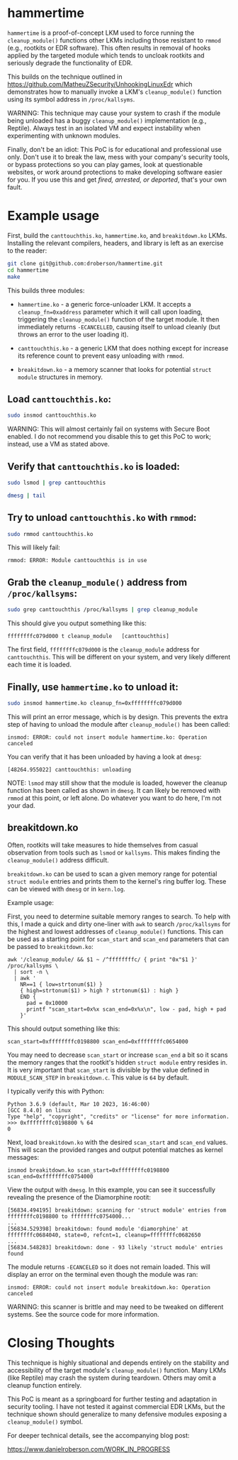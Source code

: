 # hammertime

`hammertime` is a proof-of-concept LKM used to force running the
`cleanup_module()` functions other LKMs including those resistant to
`rmmod` (e.g., rootkits or EDR software). This often results in
removal of hooks applied by the targeted module which tends to uncloak
rootkits and seriously degrade the functionality of EDR.

This builds on the technique outlined in https://github.com/MatheuZSecurity/UnhookingLinuxEdr
which demonstrates how to manually invoke a LKM's `cleanup_module()`
function using its symbol address  in `/proc/kallsyms`.

WARNING: This technique may cause your system to crash if the module
being unloaded has a buggy `cleanup_module()` implementation (e.g.,
Reptile). Always test in an isolated VM and expect instability when
experimenting with unknown modules.

Finally, don't be an idiot: This PoC is for educational and
professional use only. Don't use it to break the law, mess with your
company's security tools, or bypass protections so you can play games,
look at questionable websites, or work around protections to make
developing software easier for you. If you use this and get *fired,
arrested, or deported*, that's your own fault.

# Example usage

First, build the `canttouchthis.ko`, `hammertime.ko`, and
`breakitdown.ko` LKMs. Installing the relevant compilers, headers, and
library is left as an exercise to the reader:

```sh
git clone git@github.com:droberson/hammertime.git
cd hammertime
make
```

This builds three modules:

- `hammertime.ko` - a generic force-unloader LKM. It accepts a
  `cleanup_fn=0xaddress` parameter which it will call upon loading,
  triggering the `cleanup_module()` function of the target module. It
  then immediately returns `-ECANCELLED`, causing itself to unload
  cleanly (but throws an error to the user loading it).

- `canttouchthis.ko` - a generic LKM that does nothing except for
  increase its reference count to prevent easy unloading with `rmmod`.

- `breakitdown.ko` - a memory scanner that looks for potential `struct
  module` structures in memory.

## Load `canttouchthis.ko`:

```sh
sudo insmod canttouchthis.ko
```

WARNING: This will almost certainly fail on systems with Secure Boot
enabled. I do not recommend you disable this to get this PoC to
work; instead, use a VM as stated above.

## Verify that `canttouchthis.ko` is loaded:

```sh
sudo lsmod | grep canttouchthis

dmesg | tail
```

## Try to unload `canttouchthis.ko` with `rmmod`:

```sh
sudo rmmod canttouchthis.ko
```

This will likely fail:

```
rmmod: ERROR: Module canttouchthis is in use
```

## Grab the `cleanup_module()` address from `/proc/kallsyms`:

```sh
sudo grep canttouchthis /proc/kallsyms | grep cleanup_module
```

This should give you output something like this:

```
ffffffffc079d000 t cleanup_module	[canttouchthis]
```

The first field, `ffffffffc079d000` is the `cleanup_module` address
for `canttouchthis`. This will be different on your system, and very
likely different each time it is loaded.

## Finally, use `hammertime.ko` to unload it:

```sh
sudo insmod hammertime.ko cleanup_fn=0xffffffffc079d000
```

This will print an error message, which is by design. This
prevents the extra step of having to unload the module after
`cleanup_module()` has been called:

```
insmod: ERROR: could not insert module hammertime.ko: Operation canceled
```

You can verify that it has been unloaded by having a look at `dmesg`:

```
[48264.955022] canttouchthis: unloading
```

NOTE: `lsmod` may still show that the module is loaded, however the
cleanup function has been called as shown in `dmesg`. It can likely be
removed with `rmmod` at this point, or left alone. Do whatever you
want to do here, I'm not your dad.

## breakitdown.ko

Often, rootkits will take measures to hide themselves from casual
observation from tools such as `lsmod` or `kallsyms`. This makes
finding the `cleanup_module()` address difficult.

`breakitdown.ko` can be used to scan a given memory range for
potential `struct module` entries and prints them to the kernel's ring
buffer log. These can be viewed with `dmesg` or in `kern.log`.

Example usage:

First, you need to determine suitable memory ranges to search. To help
with this, I made a quick and dirty one-liner with `awk` to search
`/proc/kallsyms` for the highest and lowest addresses of
`cleanup_module()` functions. This can be used as a starting point for
`scan_start` and `scan_end` parameters that can be passed to
`breakitdown.ko`:

```
awk '/cleanup_module/ && $1 ~ /^ffffffffc/ { print "0x"$1 }' /proc/kallsyms \
  | sort -n \
  | awk '
    NR==1 { low=strtonum($1) }
    { high=strtonum($1) > high ? strtonum($1) : high }
    END {
      pad = 0x10000
      printf "scan_start=0x%x scan_end=0x%x\n", low - pad, high + pad
    }'
```

This should output something like this:

```
scan_start=0xffffffffc0198800 scan_end=0xffffffffc0654000
```

You may need to decrease `scan_start` or increase `scan_end` a bit so
it scans the memory ranges that the rootkit's hidden `struct module`
entry resides in. It is very important that `scan_start` is divisible
by the value defined in `MODULE_SCAN_STEP` in `breakitdown.c`. This
value is `64` by default.

I typically verify this with Python:

```
Python 3.6.9 (default, Mar 10 2023, 16:46:00)
[GCC 8.4.0] on linux
Type "help", "copyright", "credits" or "license" for more information.
>>> 0xffffffffc0198800 % 64
0
```

Next, load `breakitdown.ko` with the desired `scan_start` and
`scan_end` values. This will scan the provided ranges and output
potential matches as kernel messages:

```
insmod breakitdown.ko scan_start=0xffffffffc0198800 scan_end=0xffffffffc0754000
```

View the output with `dmesg`. In this example, you can see it
successfully revealing the presence of the Diamorphine rootit:

```
[56834.494195] breakitdown: scanning for 'struct module' entries from ffffffffc0198800 to ffffffffc0754000...
...
[56834.529398] breakitdown: found module 'diamorphine' at ffffffffc0684040, state=0, refcnt=1, cleanup=ffffffffc0682650
...
[56834.548283] breakitdown: done - 93 likely 'struct module' entries found
```

The module returns `-ECANCELED` so it does not remain loaded. This
will display an error on the terminal even though the module was ran:

```
insmod: ERROR: could not insert module breakitdown.ko: Operation canceled
```

WARNING: this scanner is brittle and may need to be tweaked on
different systems. See the source code for more information.

# Closing Thoughts

This technique is highly situational and depends entirely on the
stability and accessibility of the target module's `cleanup_module()`
function. Many LKMs (like Reptile) may crash the system during
teardown. Others may omit a cleanup function entirely.

This PoC is meant as a springboard for further testing and adaptation
in security tooling. I have not tested it against commercial EDR LKMs,
but the technique shown should generalize to many defensive modules
exposing a `cleanup_module()` symbol.

For deeper technical details, see the accompanying blog post:

https://www.danielroberson.com/WORK_IN_PROGRESS
